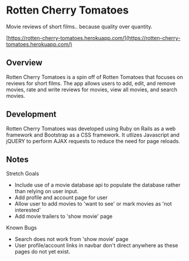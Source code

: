 # Rotten Cherry Tomatoes
Movie reviews of short films.. because quality over quantity.

[https://rotten-cherry-tomatoes.herokuapp.com/](https://rotten-cherry-tomatoes.herokuapp.com/)

## Overview
Rotten Cherry Tomatoes is a spin off of Rotten Tomatoes that focuses on reviews for short films. The app allows users to add, edit, and remove movies, rate and write reviews for movies, view all movies, and search movies. 

## Development
Rotten Cherry Tomatoes was developed using Ruby on Rails as a web framework and Bootstrap as a CSS framework. It utlizes Javascript and jQUERY to perform AJAX requests to reduce the need for page reloads. 

## Notes
Stretch Goals 
- Include use of a movie database api to populate the database rather than relying on user input. 
- Add profile and account page for user
- Allow user to add movies to 'want to see' or mark movies as 'not interested'
- Add movie trailers to 'show movie' page

Known Bugs
- Search does not work from 'show movie' page
- User profile/account links in navbar don't direct anywhere as these pages do not yet exist.
